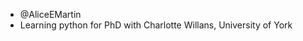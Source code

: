 - @AliceEMartin
- Learning python for PhD with Charlotte Willans, University of York


<!---
AliceEMartin/AliceEMartin is a ✨ special ✨ repository because its `README.md` (this file) appears on your GitHub profile.
You can click the Preview link to take a look at your changes.
--->
